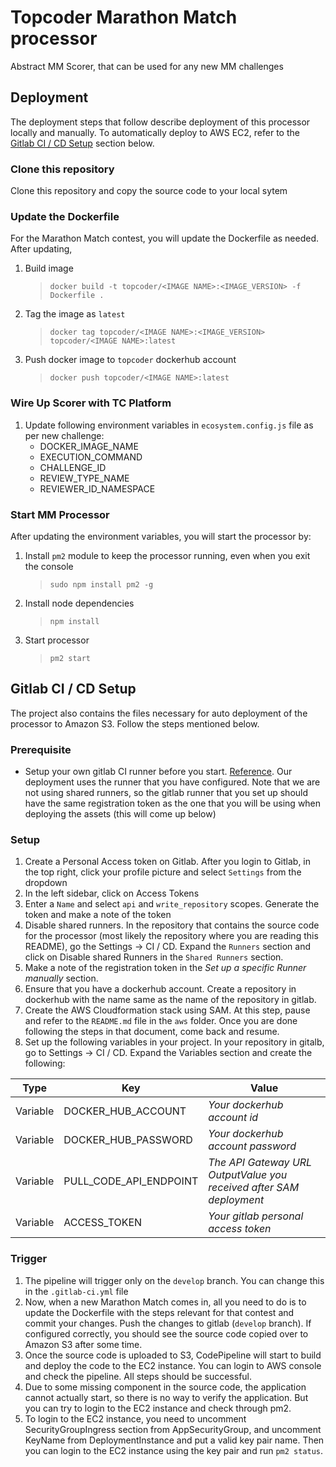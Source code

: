 # Topcoder Marathon Match processor

Abstract MM Scorer, that can be used for any new MM challenges

## Deployment

The deployment steps that follow describe deployment of this processor locally and manually. To automatically deploy to AWS EC2, refer to the [Gitlab CI / CD Setup](#gitlab-ci-/-cd-setup) section below.

### Clone this repository

Clone this repository and copy the source code to your local sytem

### Update the Dockerfile

For the Marathon Match contest, you will update the Dockerfile as needed. After updating,

1. Build image
   > `docker build -t topcoder/<IMAGE NAME>:<IMAGE_VERSION> -f Dockerfile .`
2. Tag the image as `latest`
   > `docker tag topcoder/<IMAGE NAME>:<IMAGE_VERSION> topcoder/<IMAGE NAME>:latest`
3. Push docker image to `topcoder` dockerhub account
   > `docker push topcoder/<IMAGE NAME>:latest`

### Wire Up Scorer with TC Platform

1. Update following environment variables in `ecosystem.config.js` file as per new challenge:
   - DOCKER_IMAGE_NAME
   - EXECUTION_COMMAND
   - CHALLENGE_ID
   - REVIEW_TYPE_NAME
   - REVIEWER_ID_NAMESPACE

### Start MM Processor

After updating the environment variables, you will start the processor by:

1. Install `pm2` module to keep the processor running, even when you exit the console
   > `sudo npm install pm2 -g`
2. Install node dependencies
   > `npm install`
3. Start processor
   > `pm2 start`

## Gitlab CI / CD Setup

The project also contains the files necessary for auto deployment of the processor to Amazon S3.
Follow the steps mentioned below.

### Prerequisite

- Setup your own gitlab CI runner before you start. [Reference](https://docs.gitlab.com/runner/#install-gitlab-runner). Our deployment uses the runner that you have configured. Note that we are not using shared runners, so the gitlab runner that you set up should have the same registration token as the one that you will be using when deploying the assets (this will come up below)

### Setup

1. Create a Personal Access token on Gitlab. After you login to Gitlab, in the top right, click your profile picture and select `Settings` from the dropdown
2. In the left sidebar, click on Access Tokens
3. Enter a `Name` and select `api` and `write_repository` scopes. Generate the token and make a note of the token
4. Disable shared runners. In the repository that contains the source code for the processor (most likely the repository where you are reading this README), go the Settings -> CI / CD. Expand the `Runners` section and click on Disable shared Runners in the `Shared Runners` section.
5. Make a note of the registration token in the _Set up a specific Runner manually_ section.
6. Ensure that you have a dockerhub account. Create a repository in dockerhub with the name same as the name of the repository in gitlab.
7. Create the AWS Cloudformation stack using SAM. At this step, pause and refer to the `README.md` file in the `aws` folder. Once you are done following the steps in that document, come back and resume.
8. Set up the following variables in your project. In your repository in gitalb, go to Settings -> CI / CD. Expand the Variables section and create the following:

| Type     | Key                    | Value                                                               |
| -------- | ---------------------- | ------------------------------------------------------------------- |
| Variable | DOCKER_HUB_ACCOUNT     | _Your dockerhub account id_                                         |
| Variable | DOCKER_HUB_PASSWORD    | _Your dockerhub account password_                                   |
| Variable | PULL_CODE_API_ENDPOINT | _The API Gateway URL OutputValue you received after SAM deployment_ |
| Variable | ACCESS_TOKEN           | _Your gitlab personal access token_                                 |

### Trigger

1. The pipeline will trigger only on the `develop` branch. You can change this in the `.gitlab-ci.yml` file
2. Now, when a new Marathon Match comes in, all you need to do is to update the Dockerfile with the steps relevant for that contest and commit your changes.
   Push the changes to gitlab (`develop` branch). If configured correctly, you should see the source code copied over to Amazon S3 after some time.
3. Once the source code is uploaded to S3, CodePipeline will start to build and deploy the code to the EC2 instance. You can login to AWS console and check the pipeline. All steps should be successful.
4. Due to some missing component in the source code, the application cannot actually start, so there is no way to verify the application. But you can try to login to the EC2 instance and check through pm2.
5. To login to the EC2 instance, you need to uncomment SecurityGroupIngress section from AppSecurityGroup, and uncomment KeyName from DeploymentInstance and put a valid key pair name. Then you can login to the EC2 instance using the key pair and run `pm2 status`.
